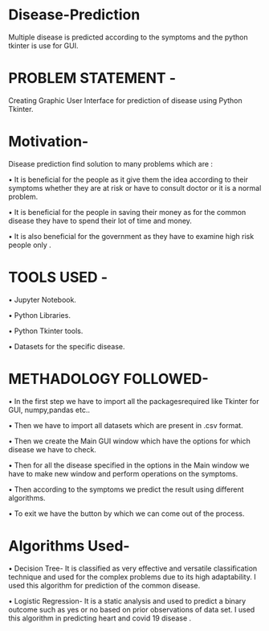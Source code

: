 # Disease-Prediction
Multiple disease is predicted according to the symptoms and the python tkinter is use for GUI.

# PROBLEM STATEMENT -  
Creating Graphic User Interface for prediction of disease using Python Tkinter.

# Motivation-  
Disease prediction find solution to many problems which are :

•	It is beneficial for the people as it give them the idea according to their symptoms whether they are at risk or have to consult doctor or it is a normal problem.

•	It is beneficial for the people in saving their money as for the common disease they have to spend their lot of time and money.

•	It is also beneficial for the government as they have to examine high risk people only .

# TOOLS USED -  
•	Jupyter Notebook.

•	Python Libraries.

•	Python Tkinter tools.

•	Datasets for the specific disease.



# METHADOLOGY FOLLOWED-

•	In the first step we have to import all the packagesrequired like Tkinter for GUI, numpy,pandas etc..

•	Then we have to import all datasets which are present in .csv format.

•	Then we create the Main GUI window which have the options for which disease we have to check.

•	Then for all the disease specified in the options in the Main window we have to make new window and perform operations on the symptoms.

•	Then according to the symptoms we predict the result using different algorithms.

•	To exit we have the button by which we can come out of the process.




# Algorithms Used-

•	Decision Tree- It is classified as very effective and versatile classification technique and used for the complex problems due to its high adaptability. I used this algorithm for prediction of the common disease.

•	Logistic Regression- It is a static analysis and used to predict a binary outcome such as yes or no based on prior observations of data set. I used this algorithm in predicting heart and covid 19 disease .


